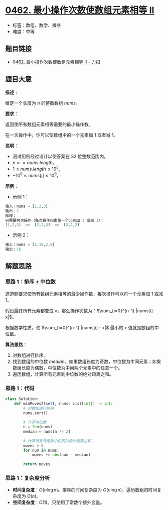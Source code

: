 # [0462. 最小操作次数使数组元素相等 II](https://leetcode.cn/problems/minimum-moves-to-equal-array-elements-ii/)

- 标签：数组、数学、排序
- 难度：中等

## 题目链接

- [0462. 最小操作次数使数组元素相等 II - 力扣](https://leetcode.cn/problems/minimum-moves-to-equal-array-elements-ii/)

## 题目大意

**描述**：

给定一个长度为 $n$ 的整数数组 $nums$。

**要求**：

返回使所有数组元素相等需要的最小操作数。

在一次操作中，你可以使数组中的一个元素加 $1$ 或者减 $1$。

**说明**：

- 测试用例经过设计以使答案在 32 位整数范围内。
- $n == nums.length$。
- $1 \le nums.length \le 10^{5}$。
- $-10^{9} \le nums[i] \le 10^{9}$。

**示例**：

- 示例 1：

```python
输入：nums = [1,2,3]
输出：2
解释：
只需要两次操作（每次操作指南使一个元素加 1 或减 1）：
[1,2,3]  =>  [2,2,3]  =>  [2,2,2]
```

- 示例 2：

```python
输入：nums = [1,10,2,9]
输出：16
```

## 解题思路

### 思路 1：排序 + 中位数

这道题要求使所有数组元素相等的最少操作数，每次操作可以将一个元素加 $1$ 或减 $1$。

假设最终所有元素都变成 $x$，那么操作次数为：$\sum_{i=0}^{n-1} |nums[i] - x|$。

根据数学性质，使 $\sum_{i=0}^{n-1} |nums[i] - x|$ 最小的 $x$ 值就是数组的中位数。

**算法思路**：

1. 对数组进行排序。
2. 找到数组的中位数 $median$。如果数组长度为奇数，中位数为中间元素；如果数组长度为偶数，中位数为中间两个元素中的任意一个。
3. 遍历数组，计算所有元素到中位数的绝对距离之和。

### 思路 1：代码

```python
class Solution:
    def minMoves2(self, nums: List[int]) -> int:
        # 对数组进行排序
        nums.sort()
        
        # 计算中位数
        n = len(nums)
        median = nums[n // 2]
        
        # 计算所有元素到中位数的绝对距离之和
        moves = 0
        for num in nums:
            moves += abs(num - median)
        
        return moves
```

### 思路 1：复杂度分析

- **时间复杂度**：$O(n \log n)$。排序的时间复杂度为 $O(n \log n)$，遍历数组的时间复杂度为 $O(n)$。
- **空间复杂度**：$O(1)$。只使用了常数个额外变量。
